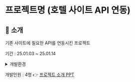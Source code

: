 # 프로젝트명 (호텔 사이트 API 연동)

## 📝 소개
기존 사이트에 필요한 API를 연동시킨 프로젝트

기간 : 25.01.03 ~ 25.01.14

<details>
  <summary>개발환경</summary>
  - **Frontend**: React, SCSS, JavaScript
  - **Database**: MariaDB
  - **공개 API**:
    - **이경근**: Toss 결제 API  
    - **우수정**: 네이버 로그인 API  
    - **김수훈**: Google 캘린더 API, Kakao map API, 기상청 날씨 API  
    - **한수연**: Coolsms 본인인증 API, TinyMCE 스마트에디터 API 
</details>

개발인원 : 4명
👉 [프로젝트 소개 PPT](https://drive.google.com/drive/folders/1DBtAOxNeNGIUqoTV0znT3dxLUAShyKPv?usp=drive_link)

 

